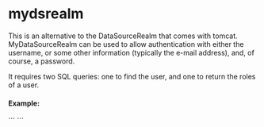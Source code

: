 # mydsrealm

This is an alternative to the DataSourceRealm that comes with tomcat. MyDataSourceRealm can be used to allow
authentication with either the username, or some other information (typically the e-mail address), and, of course,
a password.

It requires two SQL queries: one to find the user, and one to return the roles of a user.

#### Example:

´´´
  <Realm className="org.tastefuljava.tomcat.MyDataSourceRealm"
        dataSourceName="jdbc/lagalerie" debug="99" localDataSource="true"
        digest="md5" digestEncoding="UTF-8"
        authenticationQuery="SELECT USERNAME FROM users WHERE (USERNAME=:login OR EMAIL=:login) AND PASSWORD=:credentials"
        rolesQuery="SELECT ROLE FROM roles WHERE USERNAME=:username"/>
´´´
